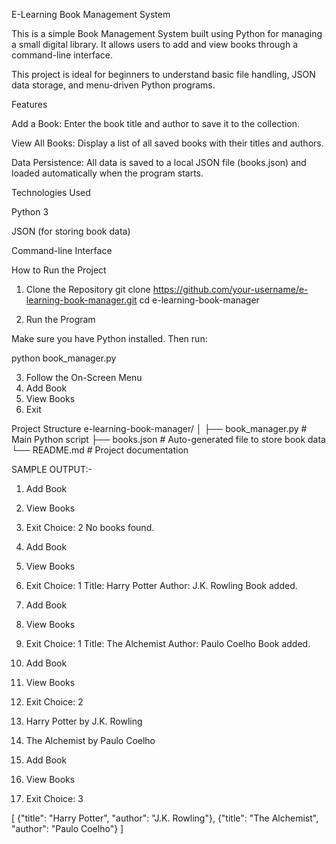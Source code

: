  E-Learning Book Management System

This is a simple Book Management System built using Python for managing a small digital library. It allows users to add and view books through a command-line interface.

This project is ideal for beginners to understand basic file handling, JSON data storage, and menu-driven Python programs.

 Features

Add a Book: Enter the book title and author to save it to the collection.

View All Books: Display a list of all saved books with their titles and authors.

Data Persistence: All data is saved to a local JSON file (books.json) and loaded automatically when the program starts.

Technologies Used

Python 3

JSON (for storing book data)

Command-line Interface

 How to Run the Project
1. Clone the Repository
git clone https://github.com/your-username/e-learning-book-manager.git
cd e-learning-book-manager

2. Run the Program

Make sure you have Python installed. Then run:

python book_manager.py

3. Follow the On-Screen Menu
1. Add Book
2. View Books
3. Exit

 Project Structure
e-learning-book-manager/
│
├── book_manager.py     # Main Python script
├── books.json          # Auto-generated file to store book data
└── README.md           # Project documentation


SAMPLE OUTPUT:-

1. Add Book
2. View Books
3. Exit
Choice: 2
No books found.

1. Add Book
2. View Books
3. Exit
Choice: 1
Title: Harry Potter
Author: J.K. Rowling
Book added.

1. Add Book
2. View Books
3. Exit
Choice: 1
Title: The Alchemist
Author: Paulo Coelho
Book added.

1. Add Book
2. View Books
3. Exit
Choice: 2
1. Harry Potter by J.K. Rowling
2. The Alchemist by Paulo Coelho

1. Add Book
2. View Books
3. Exit
Choice: 3

[
    {"title": "Harry Potter", "author": "J.K. Rowling"},
    {"title": "The Alchemist", "author": "Paulo Coelho"}
]

